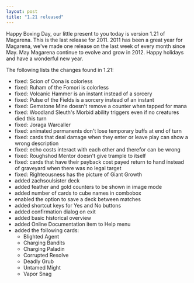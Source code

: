 ```yaml
---
layout: post
title: "1.21 released"
---
```


Happy Boxing Day, our little present to you today is version 1.21 of Magarena. This is the last release for 2011. 2011 has been a great year for Magarena, we've made one release on the last week of every month since May. May Magarena continue to evolve and grow in 2012. Happy holidays and have a wonderful new year.

The following lists the changes found in 1.21:
  * fixed: Scion of Oona is colorless
  * fixed: Ruham of the Fomori is colorless
  * fixed: Volcanic Hammer is an instant instead of a sorcery
  * fixed: Pulse of the Fields is a sorcery instead of an instant
  * fixed: Gemstone Mine doesn't remove a counter when tapped for mana
  * fixed: Woodland Sleuth's Morbid ability triggers even if no creatures died this turn
  * fixed: Joraga Warcaller
  * fixed: animated permanents don't lose temporary buffs at end of turn
  * fixed: cards that deal damage when they enter or leave play can show a wrong description
  * fixed: echo costs interact with each other and therefor can be wrong
  * fixed: Roughshod Mentor doesn't give trample to itself
  * fixed: cards that have their payback cost payed return to hand instead of graveyard when there was no legal target
  * fixed: Righteousness has the picture of Giant Growth
  * added zachsoulsister deck
  * added feather and gold counters to be shown in image mode
  * added number of cards to cube names in combobox
  * enabled the option to save a deck between matches
  * added shortcut keys for Yes and No buttons
  * added confirmation dialog on exit
  * added basic historical overview
  * added Online Documentation item to Help menu
  * added the following cards:
    * Blighted Agent
    * Charging Bandits
    * Charging Paladin
    * Corrupted Resolve
    * Deadly Grub
    * Untamed Might
    * Vapor Snag

